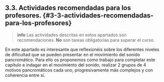 ## 3.3\. Actividades recomendadas para los profesores. {#3-3-actividades-recomendadas-para-los-profesores}

>**info**
> Las actividades descritas en estos apartados son recomendaciones. **No** son tareas obligatorias para superar el curso.

En este apartado es interesante que reflexionéis sobre los diferentes niveles de dificultad que se pueden presentar en el movimiento del sonido pancromático. Para ello os proponemos como trabajo para completar este capítulo e indagar en el movimiento del sonido,  realizar 2 grupos de 4 motivos pancromáticos cada uno, progresivamente más complejos y con coherencia entre sí.
